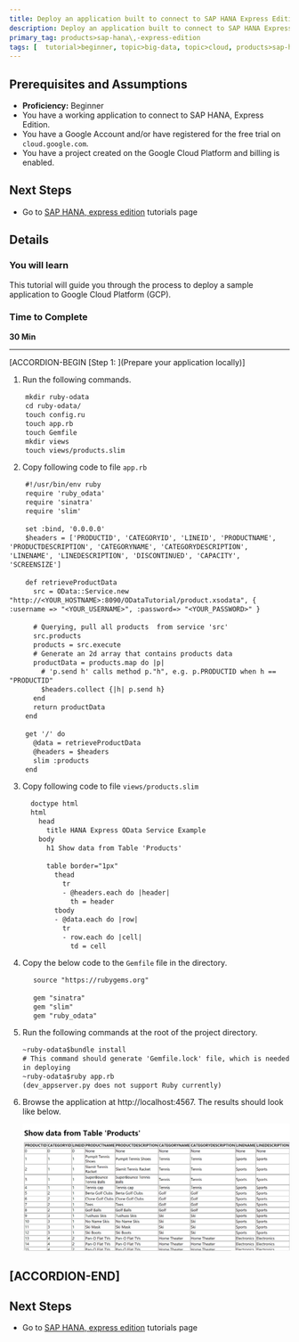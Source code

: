 ```yaml
---
title: Deploy an application built to connect to SAP HANA Express Edition, on App engine of the Google Cloud Platform (GCP)
description: Deploy an application built to connect to SAP HANA Express Edition, on App engine of the Google Cloud Platform (GCP)
primary_tag: products>sap-hana\,-express-edition
tags: [  tutorial>beginner, topic>big-data, topic>cloud, products>sap-hana, products>sap-hana\,-express-edition  ]
---
```


## Prerequisites and Assumptions
 - **Proficiency:** Beginner
 - You have a working application to connect to SAP HANA, Express Edition.
 - You have a Google Account and/or have registered for the free trial on `cloud.google.com`.
 - You have a project created on the Google Cloud Platform and billing is enabled.


## Next Steps
 - Go to [SAP HANA, express edition](https://www.sap.com/developer/topics/sap-hana-express.tutorials.html) tutorials page

## Details
### You will learn  
This tutorial will guide you through the process to deploy a sample application to Google Cloud Platform (GCP).

### Time to Complete
**30 Min**

---

[ACCORDION-BEGIN [Step 1: ](Prepare your application locally)]

1. Run the following commands.

  ```
      mkdir ruby-odata
      cd ruby-odata/
      touch config.ru
      touch app.rb
      touch Gemfile
      mkdir views
      touch views/products.slim
  ```
2. Copy following code to file `app.rb`

  ```
      #!/usr/bin/env ruby
      require 'ruby_odata'
      require 'sinatra'
      require 'slim'

      set :bind, '0.0.0.0'
      $headers = ['PRODUCTID', 'CATEGORYID', 'LINEID', 'PRODUCTNAME', 'PRODUCTDESCRIPTION', 'CATEGORYNAME', 'CATEGORYDESCRIPTION', 'LINENAME', 'LINEDESCRIPTION', 'DISCONTINUED', 'CAPACITY', 'SCREENSIZE']

      def retrieveProductData
        src = OData::Service.new "http://<YOUR_HOSTNAME>:8090/ODataTutorial/product.xsodata", { :username => "<YOUR_USERNAME>", :password=> "<YOUR_PASSWORD>" }

        # Querying, pull all products  from service 'src'
        src.products
        products = src.execute
        # Generate an 2d array that contains products data
        productData = products.map do |p|
          # 'p.send h' calls method p."h", e.g. p.PRODUCTID when h == "PRODUCTID"
          $headers.collect {|h| p.send h}
        end
        return productData
      end

      get '/' do
        @data = retrieveProductData
        @headers = $headers
        slim :products
      end
  ```

3. Copy following code to file `views/products.slim`

    ```
      doctype html
      html
        head
          title HANA Express OData Service Example
        body
          h1 Show data from Table 'Products'

          table border="1px"
            thead
              tr
              - @headers.each do |header|
                th = header
            tbody
            - @data.each do |row|
              tr
              - row.each do |cell|
                td = cell
    ```
4. Copy the below code to the  `Gemfile` file in the directory.
  ```
        source "https://rubygems.org"

        gem "sinatra"
        gem "slim"
        gem "ruby_odata"
  ```
5. Run the following commands at the root of the project directory.

      ```
      ~ruby-odata$bundle install
      # This command should generate 'Gemfile.lock' file, which is needed in deploying
      ~ruby-odata$ruby app.rb
      (dev_appserver.py does not support Ruby currently)

      ```
6. Browse the application at http://localhost:4567.
     The results should look like below.

    ![Output of OData service](2.png)


[ACCORDION-END]
---

## Next Steps
 - Go to [SAP HANA, express edition](https://www.sap.com/developer/topics/sap-hana-express.tutorials.html) tutorials page
